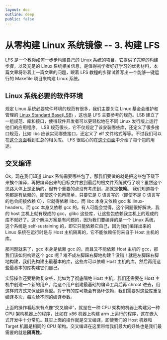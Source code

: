```yaml
---
layout: doc
outline: deep
public: false
---
```


# 从零构建 Linux 系统镜像 -- 3. 构建 LFS
LFS 是一个教你如何一步步构建自己的 Linux 系统的项目，它提供了完整的构建步骤，以及充足的 Linux 系统相关信息，是值得初学者好好学习的优秀材料，本篇文章将带着上一篇文章的问题，跟着 LFS 教程的步骤试着写出一个能够一键运行的 Makefile 项目来构建 Linux 系统。

<!-- intro -->

## Linux 系统必要的软件环境
规定 Linux 系统必要软件环境的规范有很多，我们主要关注 Linux 基金会维护和管理的 [Linux Standard Base(LSB)](https://refspecs.linuxfoundation.org/lsb.shtml) ，这也是 LFS 主要参考的规范。LSB 建立了一组规范、库和接口，使得软件开发者可以更轻松地在不同 Linux 发行版上运行他们的应用程序。
LSB 规范很长，它不仅规定了该安装哪些库，还定义了很多接口规范，比如 libc 应该实现哪些接口，还定义了 elf 文件格式等等。不过我们可以在[这个页面](https://refspecs.linuxfoundation.org/LSB_5.0.0/LSB-Common/LSB-Common/requirements.html#RLIBRARIES)看到汇总的相关库。
LFS 很贴心的在[这个页面](https://www.linuxfromscratch.org/lfs/view/stable/prologue/package-choices.html)中介绍了每个包的用途。

## 交叉编译
Ok，现在我们知道 Linux 系统需要哪些包了，那我们要做的就是把这些包下载下来挨个编译，再把编译出来的目标文件放到最后的根文件系统就行了呗？虽然这个思路大体上是正确的，但有个重要的点没有考虑到，那就是**依赖**。
我们知道每个包都是有依赖的，即使这个包再简单，只要它是 C 语言写的（即使不是 C 语言写的也会间接依赖 C），它就得依赖 libc，而 libc 本身又依赖 gcc 和 linux-headers，而 gcc 本身又依赖 gcc 的。有人可能会觉得，这个问题很好解决，我的 host 主机上就有现成的 gcc，glibc 这些库，让这些包依赖我主机上的现成的库不就好了。这个解决方案是有问题的，因为我们要编译的是一个 Linux 系统，这个系统是 self-sustaining 的，即它只能依赖它自己，因为我们编译出来的 Linux 系统在运行时是与 Host 主机隔离的，它不能依赖任何来自于 Host 主机的库。

那问题就来了，gcc 本身是依赖 gcc 的，而且又不能依赖 Host 主机的 gcc，那我们该如何构建这个 gcc 呢？难不成左脚踩右脚地构建？没错！就是左脚踩右脚地构建，我们先构建出最基本的库，这些库可以依赖 Host 主机的库，然后再用这些最基本的库构建它们自己。

实际操作还要稍微复杂些，比如为了彻底隔绝 Host 主机，我们还需要在 Host 主机中创建一个新的用户，给这个用户创建最基础的编译工具后再 chroot 进去，用这样的方式来保证隔离型。对于有的库可能会有循环依赖，我们需要对这些库重复编译多次，每次给不同的编译参数。

上面的操作看起来有点像“交叉编译”，就是在一种 CPU 架构的机器上构建另一种 CPU 架构机器上的程序，比如在 x86 机器上构建 arm 上运行的程序，这在嵌入式开发中十分常见。其实上面的操作就是交叉编译，即使我们的 Host 机器和 Target 机器是相同的 CPU 架构。交叉编译在这里带给我们最大的好处也是我们最需要的就是**隔离性**。
